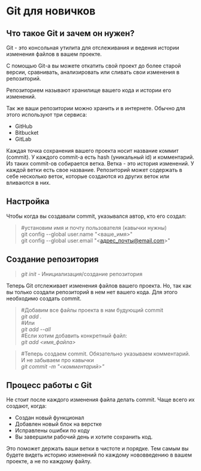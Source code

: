 # Git для новичков
## Что такое Git и зачем он нужен?
Git - это консольная утилита для отслеживания и ведения истории изменения файлов в вашем проекте.

С помощью Git-a вы можете откатить свой проект до более старой версии, сравнивать, анализировать или сливать свои изменения в репозиторий.

Репозиторием называют хранилище вашего кода и истории его изменений.

Так же ваши репозитории можно хранить и в интернете. Обычно для этого используют три сервиса:
* GitHub
* Bitbucket
* GitLab

Каждая точка сохранения вашего проекта носит название коммит (commit). У каждого commit-a есть hash (уникальный id) и комментарий. Из таких commit-ов собирается ветка. Ветка - это история изменений. У каждой ветки есть свое название. Репозиторий может содержать в себе несколько веток, которые создаются из других веток или вливаются в них.
## Настройка
Чтобы когда вы создавали commit, указывался автор, кто его создал:
>#установим имя и почту пользователя (кавычки нужны)  
git config --global user.name "<ваше_имя>"  
git config --global user.email "<адрес_почты@email.com>"
## Создание репозитория
>*git init* - Инициализация/создание репозитория

Теперь Git отслеживает изменения файлов вашего проекта. Но, так как вы только создали репозиторий в нем нет вашего кода. Для этого необходимо создать commit.
>#Добавим все файлы проекта в нам будующий commit  
*git add .*  
#Или  
*git add --all*  
#Если хотим добавить конкретный файл:  
*git add <имя_файла>* 

>#Теперь создаем commit. Обязательно указываем комментарий.
И не забываем про кавычки  
*git commit -m "<комментарий>"*
## Процесс работы с Git
Не стоит после каждого изменения файла делать commit. Чаще всего их создают, когда:
* Создан новый функционал
* Добавлен новый блок на верстке
* Исправлены ошибки по коду
* Вы завершили рабочий день и хотите сохранить код.

Это поможет держать ваши ветки в чистоте и порядке. Тем самым вы будете видеть историю изменений по каждому нововведению в вашем проекте, а не по каждому файлу.
